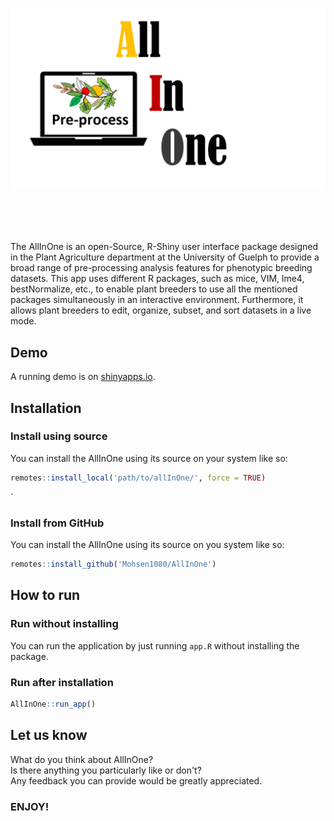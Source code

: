 
<!-- README.md is generated from README.Rmd. Please edit that file -->

# <img src="inst/app/www/Picture.png" width="600px" align="center"/>
<br/>
<br/>
<br/>


The AllInOne is an open-Source, R-Shiny user interface package designed in the Plant Agriculture department at the University of Guelph to provide a broad range of pre-processing analysis features for phenotypic breeding datasets. This app uses different R packages, such as mice, VIM, lme4, bestNormalize, etc., to enable plant breeders to use all the mentioned packages simultaneously in an interactive environment. Furthermore, it allows plant breeders to edit, organize, subset, and sort datasets in a live mode.

## Demo

A running demo is on [shinyapps.io](https://AllInOne.alihdr.ir/app/).


## Installation

### Install using source

You can install the AllInOne using its source on your system like so:

``` r
remotes::install_local('path/to/allInOne/', force = TRUE)
```
`
### Install from GitHub

You can install the AllInOne using its source on you system like so:

``` r
remotes::install_github('Mohsen1080/AllInOne')
```

## How to run

### Run without installing

You can run the application by just running `app.R` without installing the package.

### Run after installation

``` r
AllInOne::run_app()
```

## Let us know
What do you think about AllInOne?
<br/>
Is there anything you particularly like or don't?
<br/>
Any feedback you can provide would be greatly appreciated.
<br/>
 
### ENJOY!
